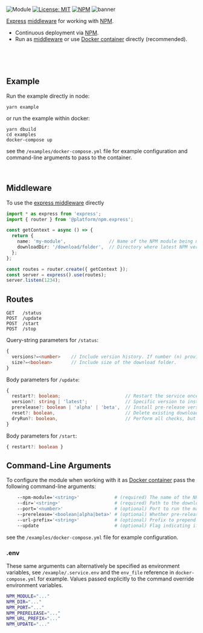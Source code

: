 ![Module](https://img.shields.io/badge/%40platform-npm.express-%23EA4E7E.svg)
[![License: MIT](https://img.shields.io/badge/license-MIT-blue.svg)](https://opensource.org/licenses/MIT)
[![NPM](https://img.shields.io/npm/v/@platform/npm.express.svg?colorB=blue&style=flat)](https://www.npmjs.com/package/@platform/npm.express)
![banner](https://user-images.githubusercontent.com/185555/56625096-bd12e780-668f-11e9-935e-58bea6081f51.png)

[Express](https://expressjs.com) [middleware](https://expressjs.com/en/guide/using-middleware.html) for working with [NPM](http://npmjs.com).

- Continuous deployment via [NPM](http://npmjs.com).
- Run as [middleware](https://expressjs.com/en/guide/using-middleware.html) or use [Docker container](https://www.docker.com) directly (recommended).

<p>&nbsp;<p>

<p>&nbsp;<p>

## Example

Run the example directly in node:

    yarn example

or run the example within docker:

    yarn dbuild
    cd examples
    docker-compose up

see the `/examples/docker-compose.yml` file for example configuration and command-line arguments to pass to the container.

<p>&nbsp;<p>

## Middleware

To use the [express middleware](https://expressjs.com/en/guide/using-middleware.html) directly

```typescript
import * as express from 'express';
import { router } from '@platform/npm.express';

const getContext = async () => {
  return {
    name: 'my-module',                // Name of the NPM module being managed.
    downloadDir: '/download/folder',  // Directory where latest NPM version is downloaded to.
  };
};

const routes = router.create({ getContext });
const server = express().use(routes);
server.listen(1234);
```

## Routes

    GET   /status
    POST  /update
    POST  /start
    POST  /stop

Query-string parameters for `/status`:
```typescript
{
  versions?=<number>    // Include version history. If number (n) provided returns only the latest (n) versions.
  size?=<boolean>       // Include size of the download folder.
}
```


Body parameters for `/update`:
```typescript
{ 
  restart?: boolean;                        // Restart the service once updated (default: true)
  version?: string | 'latest';              // Specific version to install (default: 'latest')
  prerelease?: boolean | 'alpha' | 'beta',  // Install pre-release version, eg 1.2.0-beta.0 (default: false)
  reset?: boolean,                          // Delete existing download before installing (default: false)
  dryRun?: boolean,                         // Perform all checks, but don't actually change anything.
}
```

Body parameters for `/start`:
```typescript
{ restart?: boolean }
```


## Command-Line Arguments

To configure the module when working with it as [Docker container](https://www.docker.com) pass the following command-line arguments:

```bash
    --npm-module='<string>'             # (required) The name of the NPM module being managed.
    --dir='<string>'                    # (required) Path to the download directory.
    --port='<number>'                   # (optional) Port to run the management server on.
    --prerelease='<boolean|alpha|beta>' # (optional) Whether pre-release versions should be used (default:false).
    --url-prefix='<string>'             # (optional) Prefix to prepend URL's with, eg /foo => GET /foo/status
    --update                            # (optional) Flag indicating if update performed at startup (default:false).
```

see the `/examples/docker-compose.yml` file for example configuration.


### .env
These same arguments can alternatively be specified as environment variables, see `/example/.service.env` and the `env_file` reference in `docker-compose.yml` for example.
Values passed explicitly to the command override environment variables.

```bash
NPM_MODULE="..."
NPM_DIR="..."
NPM_PORT="..."
NPM_PRERELEASE="..."
NPM_URL_PREFIX="..."
NPM_UPDATE="..."
```


